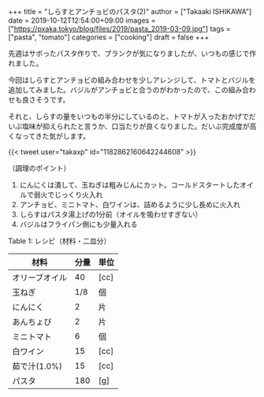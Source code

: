 +++
title = "しらすとアンチョビのパスタ(2)"
author = ["Takaaki ISHIKAWA"]
date = 2019-10-12T12:54:00+09:00
images = ["https://pxaka.tokyo/blog/files/2019/pasta_2019-03-09.jpg"]
tags = ["pasta", "tomato"]
categories = ["cooking"]
draft = false
+++

先週はサボったパスタ作りで、ブランクが気になりましたが、いつもの感じで作れました。  

今回はしらすとアンチョビの組み合わせを少しアレンジして、トマトとバジルを追加してみました。バジルがアンチョビと合うのがわかったので、この組み合わせも良さそうです。  

それと、しらすの量をいつもの半分にしているのと、トマトが入ったおかげでだいぶ塩味が抑えられたと言うか、口当たりが良くなりました。だいぶ完成度が高くなってきた気がします。  

{{< tweet user="takaxp" id="1182862160642244608" >}}  

（調理のポイント）  

1.  にんにくは潰して、玉ねぎは粗みじんにカット。コールドスタートしたオイルで弱火でじっくり火入れ
2.  アンチョビ、ミニトマト、白ワインは、詰めるように少し長めに火入れ
3.  しらすはパスタ湯上げの1分前（オイルを吸わせすぎない）
4.  バジルはフライパン側にも少量入れる

<div class="table-caption">
  <span class="table-number">Table 1</span>:
  レシピ（材料・二皿分）
</div>

| 材料      | 分量 | 単位 |
|---------|----|----|
| オリーブオイル | 40  | [cc] |
| 玉ねぎ    | 1/8 | 個   |
| にんにく  | 2   | 片   |
| あんちょび | 2   | 片   |
| ミニトマト | 6   | 個   |
| 白ワイン  | 15  | [cc] |
| 茹で汁(1.0%) | 15  | [cc] |
| パスタ    | 180 | [g]  |